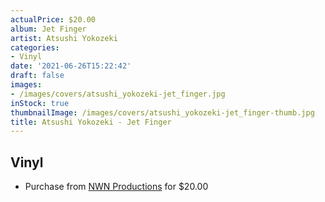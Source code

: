 ```yaml
---
actualPrice: $20.00
album: Jet Finger
artist: Atsushi Yokozeki
categories:
- Vinyl
date: '2021-06-26T15:22:42'
draft: false
images:
- /images/covers/atsushi_yokozeki-jet_finger.jpg
inStock: true
thumbnailImage: /images/covers/atsushi_yokozeki-jet_finger-thumb.jpg
title: Atsushi Yokozeki - Jet Finger
---
```


## Vinyl
* Purchase from [NWN Productions](http://shop.nwnprod.com/index.php?route=product/product&path=75&product_id=7636&sort=pd.name&order=ASC) for $20.00
